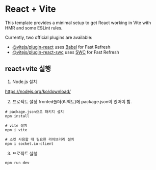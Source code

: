 # React + Vite

This template provides a minimal setup to get React working in Vite with HMR and some ESLint rules.

Currently, two official plugins are available:

- [@vitejs/plugin-react](https://github.com/vitejs/vite-plugin-react/blob/main/packages/plugin-react/README.md) uses [Babel](https://babeljs.io/) for Fast Refresh
- [@vitejs/plugin-react-swc](https://github.com/vitejs/vite-plugin-react-swc) uses [SWC](https://swc.rs/) for Fast Refresh

## react+vite 실행

1. Node.js 설치

https://nodejs.org/ko/download/

2. 프로젝트 설정
fronted폴더(리액트)에 package.json이 있어야 함.

```
# package.json으로 패키지 설치
npm install

# vite 설치
npm i vite

# 소켓 사용할 때 필요한 라이브러리 설치
npm i socket.io-client
```

3. 프로젝트 실행
```
npm run dev
```
